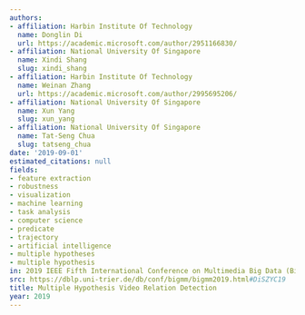 ```yaml
---
authors:
- affiliation: Harbin Institute Of Technology
  name: Donglin Di
  url: https://academic.microsoft.com/author/2951166830/
- affiliation: National University Of Singapore
  name: Xindi Shang
  slug: xindi_shang
- affiliation: Harbin Institute Of Technology
  name: Weinan Zhang
  url: https://academic.microsoft.com/author/2995695206/
- affiliation: National University Of Singapore
  name: Xun Yang
  slug: xun_yang
- affiliation: National University Of Singapore
  name: Tat-Seng Chua
  slug: tatseng_chua
date: '2019-09-01'
estimated_citations: null
fields:
- feature extraction
- robustness
- visualization
- machine learning
- task analysis
- computer science
- predicate
- trajectory
- artificial intelligence
- multiple hypotheses
- multiple hypothesis
in: 2019 IEEE Fifth International Conference on Multimedia Big Data (BigMM)
src: https://dblp.uni-trier.de/db/conf/bigmm/bigmm2019.html#DiSZYC19
title: Multiple Hypothesis Video Relation Detection
year: 2019
---
```


